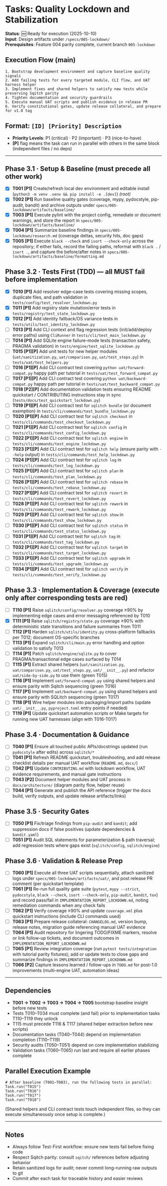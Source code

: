# Tasks: Quality Lockdown and Stabilization

**Status**: 🆕 Ready for execution (2025-10-10)  
**Input**: Design artifacts under `/specs/005-lockdown/`  
**Prerequisites**: Feature 004 parity complete, current branch `005-lockdown`

## Execution Flow (main)
```
1. Bootstrap development environment and capture baseline quality signals
2. Add failing tests for every targeted module, CLI flow, and UAT harness helper
3. Implement fixes and shared helpers to satisfy new tests while preserving Sqitch parity
4. Tighten documentation and security guardrails
5. Execute manual UAT scripts and publish evidence in release PR
6. Verify constitutional gates, update release collateral, and prepare for v1.0 tag
```

## Format: `[ID] [Priority] Description`
- **Priority Levels**: P1 (critical) · P2 (important) · P3 (nice-to-have)  
- **[P]** flag means the task can run in parallel with others in the same block (independent files / no deps)

---

## Phase 3.1 · Setup & Baseline (must precede all other work)
- [X] **T001 [P1]** Create/refresh local dev environment and editable install (`python3 -m venv .venv && pip install -e .[dev]`)  *(root)*
- [X] **T002 [P1]** Run baseline quality gates (coverage, mypy, pydocstyle, pip-audit, bandit) and archive outputs under `specs/005-lockdown/artifacts/baseline/`
- [X] **T003 [P1]** Execute pylint with the project config, remediate or document warnings, and store the report in `specs/005-lockdown/artifacts/baseline/`
- [X] **T004 [P1]** Summarize baseline findings in `specs/005-lockdown/research.md` (coverage deltas, security hits, doc gaps)
- [X] **T005 [P1]** Execute `black --check` and `isort --check-only` across the repository; if either fails, record the failing paths, reformat with `black .` / `isort .`, and capture the before/after notes in `specs/005-lockdown/artifacts/baseline/formatting.md`

## Phase 3.2 · Tests First (TDD) — all MUST fail before implementation
- [X] **T010 [P1]** Add resolver edge-case tests covering missing scopes, duplicate files, and path validation in `tests/config/test_resolver_lockdown.py`
- [X] **T011 [P1]** Add registry state mutation/error tests in `tests/registry/test_state_lockdown.py`
- [X] **T012 [P1]** Add identity fallback/OS variance tests in `tests/utils/test_identity_lockdown.py`
- [ ] **T013 [P1]** Add CLI context and flag regression tests (init/add/deploy error paths) using `CliRunner` in `tests/cli/test_main_lockdown.py`
- [ ] **T014 [P1]** Add SQLite engine failure-mode tests (transaction safety, PRAGMA validation) in `tests/engine/test_sqlite_lockdown.py`
- [ ] **T015 [P1][P]** Add unit tests for new helper modules (`uat/sanitization.py`, `uat/comparison.py`, `uat/test_steps.py`) in `tests/uat/test_helpers.py`
- [ ] **T016 [P1][P]** Add CLI contract test covering `python uat/forward-compat.py` happy path per tutorial in `tests/uat/test_forward_compat.py`
- [ ] **T017 [P1][P]** Add CLI contract test covering `python uat/backward-compat.py` happy path per tutorial in `tests/uat/test_backward_compat.py`
- [ ] **T018 [P2][P]** Add documentation validation tests ensuring README quickstart / CONTRIBUTING instructions stay in sync (`tests/docs/test_quickstart_lockdown.py`)
- [ ] **T019 [P1][P]** Add CLI contract test for `sqlitch bundle` (or document exemption) in `tests/cli/commands/test_bundle_lockdown.py`
- [ ] **T020 [P1][P]** Add CLI contract test for `sqlitch checkout` in `tests/cli/commands/test_checkout_lockdown.py`
- [ ] **T021 [P1][P]** Add CLI contract test for `sqlitch config` in `tests/cli/commands/test_config_lockdown.py`
- [ ] **T022 [P1][P]** Add CLI contract test for `sqlitch engine` in `tests/cli/commands/test_engine_lockdown.py`
- [ ] **T023 [P1][P]** Add CLI contract test for `sqlitch help` (ensure parity with `--help` output) in `tests/cli/commands/test_help_lockdown.py`
- [ ] **T024 [P1][P]** Add CLI contract test for `sqlitch log` in `tests/cli/commands/test_log_lockdown.py`
- [ ] **T025 [P1][P]** Add CLI contract test for `sqlitch plan` in `tests/cli/commands/test_plan_lockdown.py`
- [ ] **T026 [P1][P]** Add CLI contract test for `sqlitch rebase` in `tests/cli/commands/test_rebase_lockdown.py`
- [ ] **T027 [P1][P]** Add CLI contract test for `sqlitch revert` in `tests/cli/commands/test_revert_lockdown.py`
- [ ] **T028 [P1][P]** Add CLI contract test for `sqlitch rework` in `tests/cli/commands/test_rework_lockdown.py`
- [ ] **T029 [P1][P]** Add CLI contract test for `sqlitch show` in `tests/cli/commands/test_show_lockdown.py`
- [ ] **T030 [P1][P]** Add CLI contract test for `sqlitch status` in `tests/cli/commands/test_status_lockdown.py`
- [ ] **T031 [P1][P]** Add CLI contract test for `sqlitch tag` in `tests/cli/commands/test_tag_lockdown.py`
- [ ] **T032 [P1][P]** Add CLI contract test for `sqlitch target` in `tests/cli/commands/test_target_lockdown.py`
- [ ] **T033 [P1][P]** Add CLI contract test for `sqlitch upgrade` in `tests/cli/commands/test_upgrade_lockdown.py`
- [ ] **T034 [P1][P]** Add CLI contract test for `sqlitch verify` in `tests/cli/commands/test_verify_lockdown.py`

## Phase 3.3 · Implementation & Coverage (execute only after corresponding tests are red)
- [ ] **T110 [P1]** Raise `sqlitch/config/resolver.py` coverage ≥90% by implementing edge cases and error messaging referenced by T010
- [X] **T111 [P1]** Raise `sqlitch/registry/state.py` coverage ≥90% with deterministic state transitions and failure summaries from T011
- [ ] **T112 [P1]** Harden `sqlitch/utils/identity.py` cross-platform fallbacks per T012; document OS-specific branches
- [ ] **T113 [P1]** Expand `sqlitch/cli/main.py` error handling and option validation to satisfy T013
- [ ] **T114 [P1]** Patch `sqlitch/engine/sqlite.py` to cover PRAGMA/transactional edge cases surfaced by T014
- [ ] **T115 [P1]** Extract shared helpers (`uat/sanitization.py`, `uat/comparison.py`, `uat/test_steps.py`, `uat/__init__.py`) and refactor `uat/side-by-side.py` to use them (green T015)
- [ ] **T116 [P1]** Implement `uat/forward-compat.py` using shared helpers and ensure parity with Sqitch sequencing (green T016)
- [ ] **T117 [P1]** Implement `uat/backward-compat.py` using shared helpers and ensure parity with SQLitch sequencing (green T017)
- [ ] **T118 [P1]** Wire helper modules into packaging/import paths (update `uat/__init__.py`, `pyproject.toml` entry points if needed)
- [ ] **T119 [P1]** Update quickstart automation scripts or Make targets for running new UAT harnesses (align with T016-T017)

## Phase 3.4 · Documentation & Guidance
- [ ] **T040 [P1]** Ensure all touched public APIs/docstrings updated (run `pydocstyle` after edits) across `sqlitch/*`
- [ ] **T041 [P1]** Refresh README quickstart, troubleshooting, and add release checklist details per manual UAT workflow (`README.md`, `docs/`)
- [ ] **T042 [P1]** Update `CONTRIBUTING.md` with lockdown workflow, UAT evidence requirements, and manual gate instructions
- [ ] **T043 [P2]** Document helper modules and UAT process in `docs/architecture/` (diagram parity flow, helper reuse)
- [ ] **T044 [P1]** Generate and publish the API reference (trigger the docs build, verify outputs, and update release artifacts/links)

## Phase 3.5 · Security Gates
- [ ] **T050 [P1]** Fix/triage findings from `pip-audit` and `bandit`; add suppression docs if false positives (update dependencies & `bandit.yaml`)
- [ ] **T051 [P1]** Audit SQL statements for parameterization & path traversal; add regression tests where gaps exist (`sqlitch/config`, `sqlitch/engine`)

## Phase 3.6 · Validation & Release Prep
- [ ] **T060 [P1]** Execute all three UAT scripts sequentially, attach sanitized logs under `specs/005-lockdown/artifacts/uat/`, and post release PR comment (per quickstart template)
- [ ] **T061 [P1]** Re-run full quality gate suite (`pytest`, `mypy --strict`, `pydocstyle`, `black --check`, `isort --check-only`, `pip-audit`, `bandit`, `tox`) and record pass/fail in `IMPLEMENTATION_REPORT_LOCKDOWN.md`, noting remediation commands when any check fails
- [ ] **T062 [P1]** Verify coverage ≥90% and update `coverage.xml` plus quickstart instructions (include CLI commands used)
- [ ] **T063 [P1]** Prepare release collateral: `CHANGELOG.md`, version bump, release notes, migration guide referencing manual UAT evidence
- [ ] **T064 [P1]** Audit repository for lingering TODO/FIXME markers, resolve or link follow-up tickets, and document outcomes in `IMPLEMENTATION_REPORT_LOCKDOWN.md`
- [ ] **T065 [P1]** Review integration coverage (run `pytest tests/integration` with tutorial parity fixtures); add or update tests to close gaps and summarize findings in `IMPLEMENTATION_REPORT_LOCKDOWN.md`
- [ ] **T066 [P2]** Capture lessons learned / follow-ups in `TODO.md` for post-1.0 improvements (multi-engine UAT, automation ideas)

---

## Dependencies
- **T001 → T002 → T003 → T004 → T005** bootstrap baseline insight before new tests
- Tests T010–T034 must complete (and fail) prior to implementation tasks T110–T119 they unlock
- T115 must precede T116 & T117 (shared helper extraction before new scripts)
- Documentation tasks (T040–T044) depend on implementation completion (T110–T119)
- Security audits (T050–T051) depend on core implementation stabilizing
- Validation tasks (T060–T065) run last and require all earlier phases complete

## Parallel Execution Example
```
# After baseline (T001–T003), run the following tests in parallel:
Task.run("T015")
Task.run("T016")
Task.run("T017")
Task.run("T018")
```
(Shared helpers and CLI contract tests touch independent files, so they can execute simultaneously once setup is complete.)

---

## Notes
- Always follow Test-First workflow: ensure new tests fail before fixing code
- Respect Sqitch parity: consult `sqitch/` references before adjusting behavior
- Retain sanitized logs for audit; never commit long-running raw outputs to git
- Commit after each task for traceable history and easier reviews
